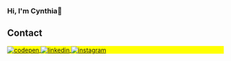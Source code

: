 ### Hi, I'm Cynthia👋

## Contact

<p align="left" style="background:yellow">
<a href="https://codepen.io/maykbrito" target="_blank">
  <img align="center" src="https://img.shields.io/badge/-cynthiaAraujo-05122A?style=flat&logo=codepen" alt="codepen"/>
</a>
<a href="https://www.linkedin.com/in/cynthia-araujo-2810b0122/" target="_blank">
  <img align="center" src="https://img.shields.io/badge/-cynthiaAraujo-05122A?style=flat&logo=linkedin" alt="linkedin"/>
</a>
<a href="https://www.instagram.com/cynthialimaaraujo/" target="_blank">
 <img align="center" src="https://img.shields.io/badge/-cynthiaAraujo-05122A?style=flat&logo=instagram" alt="instagram"/>
</a>
</p>

<!--
**CynthiaAraujo/CynthiaAraujo** is a ✨ _special_ ✨ repository because its `README.md` (this file) appears on your GitHub profile.

Here are some ideas to get you started:

- 🔭 I’m currently working on ...
- 🌱 I’m currently learning ...
- 👯 I’m looking to collaborate on ...
- 🤔 I’m looking for help with ...
- 💬 Ask me about ...
- 📫 How to reach me: ...
- 😄 Pronouns: ...
- ⚡ Fun fact: ...
-->

